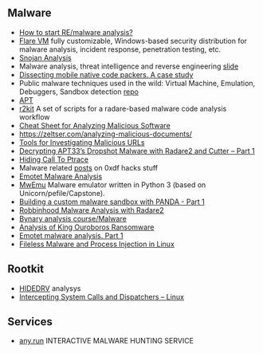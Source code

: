 ## Malware

 - [How to start RE/malware analysis?](https://hshrzd.wordpress.com/how-to-start/)
 - [Flare VM](https://github.com/fireeye/flare-vm) fully customizable, Windows-based security distribution for malware analysis, incident response, penetration testing, etc.
 - [Snojan Analysis](https://medium.com/@jacob16682/snojan-analysis-bb3982fb1bb9)
 - Malware analysis, threat intelligence and reverse engineering [slide](https://www.slideshare.net/bartblaze/malware-analysis-threat-intelligence-and-reverse-engineering)
 - [Dissecting mobile native code packers. A case study](https://blog.zimperium.com/dissecting-mobile-native-code-packers-case-study/)
 - Public malware techniques used in the wild: Virtual Machine, Emulation, Debuggers, Sandbox detection [repo](https://github.com/LordNoteworthy/al-khaser)
 - [APT](https://azeria-labs.com/advanced-persistent-threat/)
 - [r2kit](https://github.com/cmatthewbrooks/r2kit) A set of scripts for a radare-based malware code analysis workflow
 - [Cheat Sheet for Analyzing Malicious Software](https://zeltser.com/malware-analysis-cheat-sheet/)
 - https://zeltser.com/analyzing-malicious-documents/
 - [Tools for Investigating Malicious URLs](https://medium.com/@0x736A/tools-for-investigating-malicious-urls-d013121c8650)
 - [Decrypting APT33’s Dropshot Malware with Radare2 and Cutter – Part 1](https://www.megabeets.net/decrypting-dropshot-with-radare2-and-cutter-part-1/)
 - [Hiding Call To Ptrace](https://github.com/yellowbyte/analysis-of-anti-analysis/blob/master/research/hiding_call_to_ptrace/hiding_call_to_ptrace.md)
 - Malware related [posts](https://0xdf.gitlab.io/tags.html#malware) on 0xdf hacks stuff
 - [Emotet Malware Analysis](https://medium.com/@nishanmaharjan17/emotet-malware-analysis-33302911695b)
 - [MwEmu](https://gitlab.com/vtopan/mwemu) Malware emulator written in Python 3 (based on Unicorn/pefile/Capstone).
 - [Building a custom malware sandbox with PANDA - Part 1](https://adalogics.com/blog/Building-a-custom-malware-sandbox-with-PANDA-Part-1)
 - [Robbinhood Malware Analysis with Radare2](https://goggleheadedhacker.com/blog/post/12)
 - [Bynary analysis course/Malware](https://maxkersten.nl/binary-analysis-course/malware-analysis)
 - [Analysis of King Ouroboros Ransomware](https://maskop9.tech/index.php/2019/08/18/analysis-of-king-ouroboros-ransomware/)
 - [Emotet malware analysis. Part 1](https://persianov.net/emotet-malware-analysis-part-1)
 - [Fileless Malware and Process Injection in Linux](https://2019.hack.lu/archive/2019/Fileless-Malware-Infection-and-Linux-Process-Injection-in-Linux-OS.pdf)

## Rootkit
 - [HIDEDRV](http://www.sekoia.fr/blog/wp-content/uploads/2016/10/Rootkit-analysis-Use-case-on-HIDEDRV-v1.6.pdf) analysys
 - [Intercepting System Calls and Dispatchers – Linux](https://ruinedsec.wordpress.com/2013/04/04/modifying-system-calls-dispatching-linux/)

## Services

 - [any.run](https://any.run) INTERACTIVE MALWARE HUNTING SERVICE
